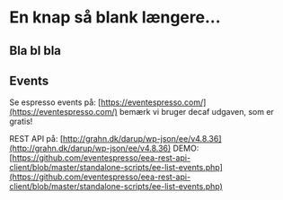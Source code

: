 # En knap så blank længere...

## Bla bl bla


## Events

Se espresso events på: [https://eventespresso.com/](https://eventespresso.com/) bemærk vi bruger decaf udgaven, som er gratis!

REST API på: [http://grahn.dk/darup/wp-json/ee/v4.8.36](http://grahn.dk/darup/wp-json/ee/v4.8.36)
DEMO: [https://github.com/eventespresso/eea-rest-api-client/blob/master/standalone-scripts/ee-list-events.php](https://github.com/eventespresso/eea-rest-api-client/blob/master/standalone-scripts/ee-list-events.php)
